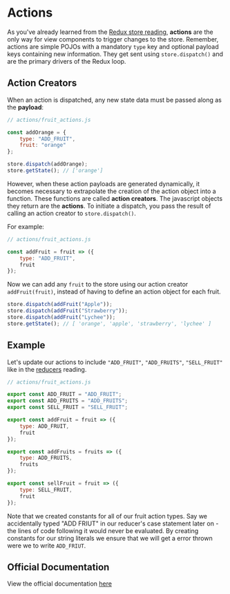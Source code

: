 # Actions

As you've already learned from the [Redux store reading][store], **actions** are
the only way for view components to trigger changes to the store. Remember,
actions are simple POJOs with a mandatory `type` key and optional payload keys containing new information. They get sent using `store.dispatch()` and are the
primary drivers of the Redux loop.

## Action Creators

When an action is dispatched, any new state data must be passed along as the
**payload**:

```js
// actions/fruit_actions.js

const addOrange = {
	type: "ADD_FRUIT",
	fruit: "orange"
};

store.dispatch(addOrange);
store.getState(); // ['orange']
```

However, when these action payloads are generated dynamically, it becomes
necessary to extrapolate the creation of the action object into a function.
These functions are called **action creators**. The javascript objects they return are the **actions**. To initiate a dispatch, you
pass the result of calling an action creator to `store.dispatch()`.

For example:
```js
// actions/fruit_actions.js

const addFruit = fruit => ({
	type: "ADD_FRUIT",
	fruit
});
```

Now we can add any `fruit` to the store using our action creator
`addFruit(fruit)`, instead of having to define an action object for each fruit.

```js
store.dispatch(addFruit("Apple"));
store.dispatch(addFruit("Strawberry"));
store.dispatch(addFruit("Lychee"));
store.getState(); // [ 'orange', 'apple', 'strawberry', 'lychee' ]
```

## Example

Let's update our actions to include `"ADD_FRUIT"`, `"ADD_FRUITS"`, `"SELL_FRUIT"` like in the [reducers][reducers] reading.

```js
// actions/fruit_actions.js

export const ADD_FRUIT = "ADD_FRUIT";
export const ADD_FRUITS = "ADD_FRUITS";
export const SELL_FRUIT = "SELL_FRUIT";

export const addFruit = fruit => ({
	type: ADD_FRUIT,
	fruit
});

export const addFruits = fruits => ({
	type: ADD_FRUITS,
	fruits
});

export const sellFruit = fruit => ({
	type: SELL_FRUIT,
	fruit
});

```  
Note that we created constants for all of our fruit action types. Say we accidentally typed "ADD FRIUT" in our reducer's case statement later on - the lines of code following it would never be evaluated. By creating constants for our string literals we ensure that we will get a error thrown were we to write `ADD_FRIUT`.


## Official Documentation

View the official documentation [here][redux-js]

[redux-js]: http://redux.js.org/docs/basics/Actions.html

[store]: https://github.com/appacademy/curriculum/blob/master/react/readings/store.md
[reducers]: https://github.com/appacademy/curriculum/blob/master/react/readings/reducers.md
